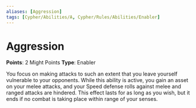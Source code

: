 ```yaml
---
aliases: [Aggression]
tags: [Cypher/Abilities/A, Cypher/Rules/Abilities/Enabler]
---
```


# Aggression

**Points**: 2 Might Points
**Type**: Enabler

You focus on making attacks to such an extent that you leave yourself vulnerable to your opponents. While this ability is active, you gain an asset on your melee attacks, and your Speed defense rolls against melee and ranged attacks are hindered. This effect lasts for as long as you wish, but it ends if no combat is taking place within range of your senses.
